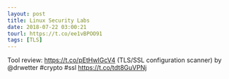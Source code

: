 ```yaml
---
layout: post
title: Linux Security Labs
date: 2018-07-22 03:00:21
tourl: https://t.co/ee1vBPOO91
tags: [TLS]
---
```

Tool review: https://t.co/pEtHwIGcV4 (TLS/SSL configuration scanner) by @drwetter #crypto #ssl https://t.co/tdt8GuVPNj